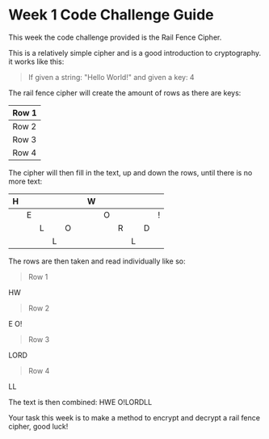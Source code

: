 # Week 1 Code Challenge Guide

This week the code challenge provided is the Rail Fence Cipher. 

This is a relatively simple cipher and is a good introduction to cryptography.
it works like this:

> If given a string: "Hello World!"
> and given a key: 4

The rail fence cipher will create the amount of rows as there are keys:

| Row 1 |
|-------|
| Row 2 |
| Row 3 |
| Row 4 |

The cipher will then fill in the text, up and down the rows, until there is no
more text:

| H |   |   |   |   |   | W |   |   |   |   |   |
|---|---|---|---|---|---|---|---|---|---|---|---|
|   | E |   |   |   |   |   | O |   |   |   | ! |
|   |   | L |   | O |   |   |   | R |   | D |   |
|   |   |   | L |   |   |   |   |   | L |   |   |

The rows are then taken and read individually like so:


> Row 1

HW

> Row 2

E O!

> Row 3

LORD

> Row 4

LL

The text is then combined: HWE O!LORDLL

Your task this week is to make a method to encrypt and decrypt a rail fence
cipher, good luck!
